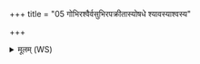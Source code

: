 +++
title = "05 गोभिरश्वैर्वसुभिरपक्रीतास्योषधे श्यावस्याश्वस्य"

+++
<details><summary>मूलम् (WS)</summary>

गोभिरश्वैर्वसुभिरपक्रीतास्योषधे ।  
श्यावस्याश्वस्य चक्षुषा प्रति पश्य किमीदिनः ॥ ६ ॥
</details>